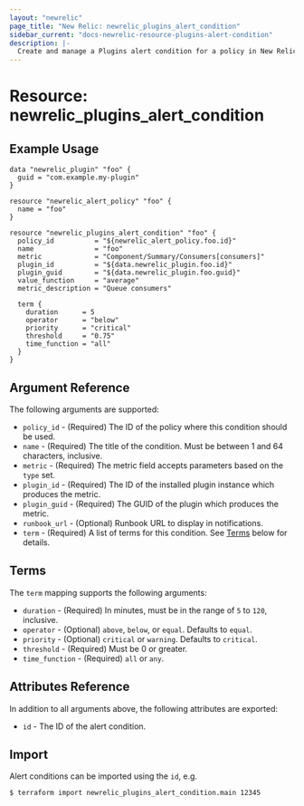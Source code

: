 ```yaml
---
layout: "newrelic"
page_title: "New Relic: newrelic_plugins_alert_condition"
sidebar_current: "docs-newrelic-resource-plugins-alert-condition"
description: |-
  Create and manage a Plugins alert condition for a policy in New Relic.
---
```


# Resource: newrelic\_plugins\_alert\_condition

## Example Usage

```hcl
data "newrelic_plugin" "foo" {
  guid = "com.example.my-plugin"
}

resource "newrelic_alert_policy" "foo" {
  name = "foo"
}

resource "newrelic_plugins_alert_condition" "foo" {
  policy_id          = "${newrelic_alert_policy.foo.id}"
  name               = "foo"
  metric             = "Component/Summary/Consumers[consumers]"
  plugin_id          = "${data.newrelic_plugin.foo.id}"
  plugin_guid        = "${data.newrelic_plugin.foo.guid}"
  value_function     = "average"
  metric_description = "Queue consumers"

  term {
    duration      = 5
    operator      = "below"
    priority      = "critical"
    threshold     = "0.75"
    time_function = "all"
  }
}
```

## Argument Reference

The following arguments are supported:

  * `policy_id` - (Required) The ID of the policy where this condition should be used.
  * `name` - (Required) The title of the condition. Must be between 1 and 64 characters, inclusive.
  * `metric` - (Required) The metric field accepts parameters based on the `type` set.
  * `plugin_id` - (Required) The ID of the installed plugin instance which produces the metric.
  * `plugin_guid` - (Required) The GUID of the plugin which produces the metric.
  * `runbook_url` - (Optional) Runbook URL to display in notifications.
  * `term` - (Required) A list of terms for this condition. See [Terms](#terms) below for details.

## Terms

The `term` mapping supports the following arguments:

  * `duration` - (Required) In minutes, must be in the range of `5` to `120`, inclusive.
  * `operator` - (Optional) `above`, `below`, or `equal`.  Defaults to `equal`.
  * `priority` - (Optional) `critical` or `warning`.  Defaults to `critical`.
  * `threshold` - (Required) Must be 0 or greater.
  * `time_function` - (Required) `all` or `any`.

## Attributes Reference

In addition to all arguments above, the following attributes are exported:

  * `id` - The ID of the alert condition.

## Import

Alert conditions can be imported using the `id`, e.g.

```
$ terraform import newrelic_plugins_alert_condition.main 12345
```
